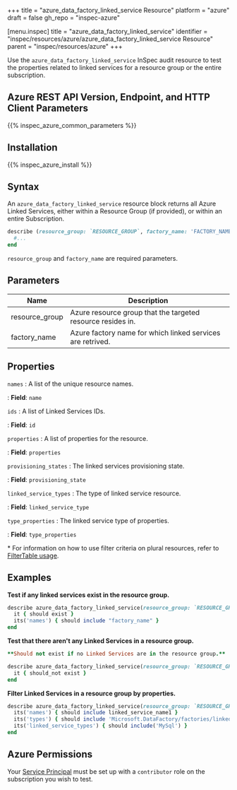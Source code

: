 +++
title = "azure_data_factory_linked_service Resource"
platform = "azure"
draft = false
gh_repo = "inspec-azure"

[menu.inspec]
title = "azure_data_factory_linked_service"
identifier = "inspec/resources/azure/azure_data_factory_linked_service Resource"
parent = "inspec/resources/azure"
+++

Use the `azure_data_factory_linked_service` InSpec audit resource to test the properties related to linked services for a resource group or the entire subscription.

## Azure REST API Version, Endpoint, and HTTP Client Parameters

{{% inspec_azure_common_parameters %}}

## Installation

{{% inspec_azure_install %}}

## Syntax

An `azure_data_factory_linked_service` resource block returns all Azure Linked Services, either within a Resource Group (if provided), or within an entire Subscription.

```ruby
describe (resource_group: `RESOURCE_GROUP`, factory_name: 'FACTORY_NAME') do
  #...
end
```

`resource_group` and `factory_name` are required parameters.

## Parameters

| Name                           | Description                                                                       |
|--------------------------------|-----------------------------------------------------------------------------------|
| resource_group                 | Azure resource group that the targeted resource resides in.                       |
| factory_name                   | Azure factory name for which linked services are retrived.                        |

## Properties

`names`
: A list of the unique resource names.

: **Field**: `name`

`ids`
: A list of Linked Services IDs.

: **Field**: `id`

`properties`
: A list of properties for the resource.

: **Field**: `properties`

`provisioning_states`
: The linked services provisioning state.

: **Field**: `provisioning_state`

`linked_service_types`
: The type of linked service resource.

: **Field**: `linked_service_type`

`type_properties`
: The linked service type of properties.

: **Field**: `type_properties`

<superscript>*</superscript> For information on how to use filter criteria on plural resources, refer to [FilterTable usage](https://github.com/inspec/inspec/blob/master/dev-docs/filtertable-usage.md).

## Examples

**Test if any linked services exist in the resource group.**

```ruby
describe azure_data_factory_linked_service(resource_group: `RESOURCE_GROUP`, factory_name: 'FACTORY_NAME') do
  it { should exist }
  its('names') { should include "factory_name" }
end
```

**Test that there aren't any Linked Services in a resource group.**

```ruby
**Should not exist if no Linked Services are in the resource group.**

describe azure_data_factory_linked_service(resource_group: `RESOURCE_GROUP`, factory_name: 'FACTORY_NAME') do
  it { should_not exist }
end
```

**Filter Linked Services in a resource group by properties.**

```ruby
describe azure_data_factory_linked_service(resource_group: `RESOURCE_GROUP`, factory_name: 'FACTORY_NAME') do
  its('names') { should include linked_service_name1 }
  its('types') { should include 'Microsoft.DataFactory/factories/linkedservices' }
  its('linked_service_types') { should include('MySql') }
end
```

## Azure Permissions

Your [Service Principal](https://docs.microsoft.com/en-us/azure/azure-resource-manager/resource-group-create-service-principal-portal) must be set up with a `contributor` role on the subscription you wish to test.
